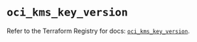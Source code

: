 # `oci_kms_key_version`

Refer to the Terraform Registry for docs: [`oci_kms_key_version`](https://registry.terraform.io/providers/oracle/oci/7.19.0/docs/resources/kms_key_version).

